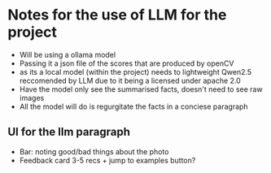 # Notes for the use of LLM for the project 
- Will be using a ollama model
- Passing it a json file of the scores that are produced by openCV
- as its a local model (within the project) needs to lightweight 
Qwen2.5 reccomended by LLM due to it being a licensed under apache 2.0
- Have the model only see the summarised facts, doesn't need to see raw images
- All the model will do is regurgitate the facts in a conciese paragraph 
 ## UI for the llm paragraph 
 - Bar: noting good/bad things about the photo
 - Feedback card 3-5 recs + jump to examples button?

 